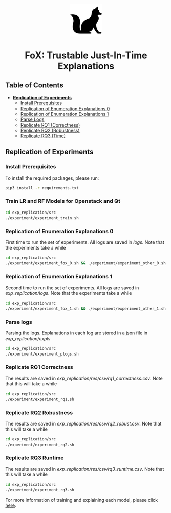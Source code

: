 <p align="center">
<img src="img/logo.png" width="100" height="100">
 
<div align="center">
<h1>
    <b>
     FoX: Trustable Just-In-Time Explanations
    </b>
</h1>
</div>

</p>

## Table of Contents
* **[Replication of Experiments](#replication-of-experiments)**
  * [Install Prerequisites](#install-prerequisites)
  * [Replication of Enumeration Explanations 0](#replication-of-enumeration-explanations-0)
  * [Replication of Enumeration Explanations 1](#replication-of-enumeration-explanations-1)
  * [Parse Logs](#parse-logs)
  * [Replicate RQ1 (Correctness)](#replicate-rq1-correctness)
  * [Replicate RQ2 (Robustness)](#replicate-rq2-robustness)
  * [Replicate RQ3 (Time)](#replicate-rq3-runtime)

## Replication of Experiments

### Install Prerequisites
To install the required packages, please run:
```bash
pip3 install -r requirements.txt
```

### Train LR and RF Models for Openstack and Qt
```bash
cd exp_replication/src
./experiment/experiment_train.sh
```

### Replication of Enumeration Explanations 0
First time to run the set of experiments. All logs are saved in *logs*. Note that the experiments take a while
```bash
cd exp_replication/src
./experiment/experiment_fox_0.sh && ./experiment/experiment_other_0.sh
```

### Replication of Enumeration Explanations 1
Second time to run the set of experiments. All logs are saved in *exp_replication/logs*. Note that the experiments take a while
```bash
cd exp_replication/src
./experiment/experiment_fox_1.sh && ./experiment/experiment_other_1.sh
```

### Parse logs
Parsing the logs. Explanations in each log are stored in a json file in *exp_replication/expls*
```bash
cd exp_replication/src
./experiment/experiment_plogs.sh
```

### Replicate RQ1 Correctness
The results are saved in *exp_replication/res/csv/rq1_correctness.csv*. Note that this will take a while
```bash
cd exp_replication/src
./experiment/experiment_rq1.sh
```

### Replicate RQ2 Robustness
The results are saved in *exp_replication/res/csv/rq2_robust.csv*. Note that this will take a while
```bash
cd exp_replication/src
./experiment/experiment_rq2.sh
```

### Replicate RQ3 Runtime
The results are saved in *exp_replication/res/csv/rq3_runtime.csv*. Note that this will take a while
```bash
cd exp_replication/src
./experiment/experiment_rq3.sh
```

For more information of training and explaining each model, please click [here](https://github.com/foxplainer/foxplainer/tree/main/exp_replication/src).
